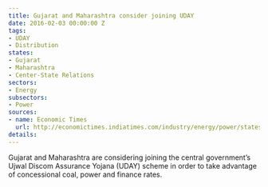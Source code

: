 ```yaml
---
title: Gujarat and Maharashtra consider joining UDAY
date: 2016-02-03 00:00:00 Z
tags:
- UDAY
- Distribution
states:
- Gujarat
- Maharashtra
- Center-State Relations
sectors:
- Energy
subsectors:
- Power
sources:
- name: Economic Times
  url: http://economictimes.indiatimes.com/industry/energy/power/states-line-up-to-join-centres-uday-scheme-for-power-distribution-cos/articleshow/50749402.cms
details: 
---
```


Gujarat and Maharashtra are considering joining the central government’s Ujwal Discom Assurance Yojana (UDAY) scheme in order to take advantage of concessional coal, power and finance rates.
